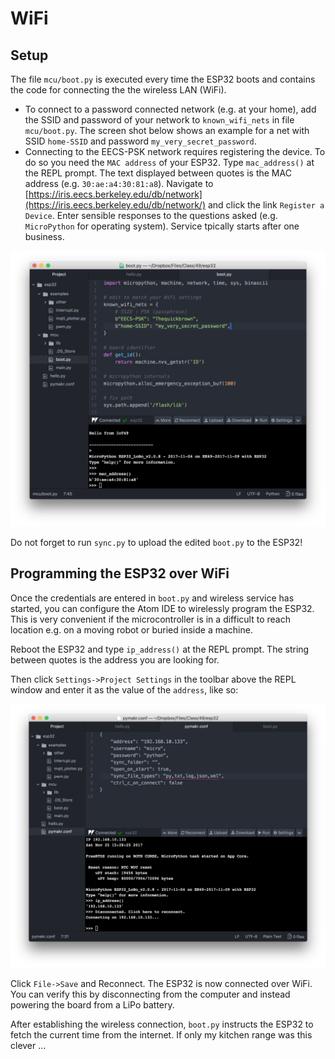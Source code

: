 # WiFi

## Setup

The file `mcu/boot.py` is executed every time the ESP32 boots and contains the code for connecting the the wireless LAN (WiFi).

* To connect to a password connected network (e.g. at your home), add the SSID and password of your network to `known_wifi_nets` in file `mcu/boot.py`. The screen shot below shows an example for a net with SSID `home-SSID` and password `my_very_secret_password`.
* Connecting to the EECS-PSK network requires registering the device. To do so you need the `MAC address` of your ESP32. Type `mac_address()` at the REPL prompt. The text displayed between quotes is the MAC address (e.g. `30:ae:a4:30:81:a8`). Navigate to [https://iris.eecs.berkeley.edu/db/network](https://iris.eecs.berkeley.edu/db/network/) and click the link `Register a Device`. Enter sensible responses to the questions asked (e.g. `MicroPython` for operating system). Service tpically starts after one business.

![`boot.py` customization for WiFi access](boot.png)

Do not forget to run `sync.py` to upload the edited `boot.py` to the ESP32!

## Programming the ESP32 over WiFi

Once the credentials are entered in `boot.py` and wireless service has started, you can configure the Atom IDE to wirelessly program the ESP32. This is very convenient if the microcontroller is in a difficult to reach location e.g. on a moving robot or buried inside a machine.

Reboot the ESP32 and type `ip_address()` at the REPL prompt. The string between quotes is the address you are looking for.

Then click `Settings->Project Settings` in the toolbar above the REPL window and enter it as the value of the `address`, like so:

![Setting the WiFi address](wifi.png)

Click `File->Save` and Reconnect. The ESP32 is now connected over WiFi. You can verify this by disconnecting from the computer and instead powering the board from a LiPo battery.

After establishing the wireless connection, `boot.py` instructs the ESP32 to fetch the current time from the internet. If only my kitchen range was this clever ...
